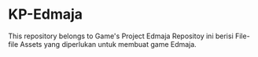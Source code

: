 # KP-Edmaja
This repository belongs to Game's Project Edmaja
Repositoy ini berisi File-file Assets yang diperlukan untuk membuat game Edmaja.
